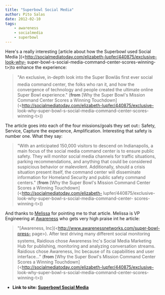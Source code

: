 ```yaml
---
title: "Superbowl Social Media"
author: Pito Salas
date: 2012-02-10
tags:
    - awareness
    - socialmedia
    - superbowl
---
```


Here's a really interesting [article about how the Superbowl used Social Media
](<http://socialmediatoday.com/elizabeth-lupfer/440875/exclusive-look-why-
super-bowl-s-social-media-command-center-scores-winning-t>)to enhance the
experience:

> "An exclusive, in-depth look into the Super Bowlâs first ever social media
> command center, the folks who ran it, and how the convergence of technology
> and people created the ultimate online Super Bowl experience." (**from**
> [Why the Super Bowl's Mission Command Center Scores a Winning
> Touchdown](<http://socialmediatoday.com/elizabeth-lupfer/440875/exclusive-
> look-why-super-bowl-s-social-media-command-center-scores-winning-t>))

The article goes into each of the four missions/goals they set out:: Safety,
Service, Capture the experience, Amplification. Interesting that safety is
number one. What they say:

> "With an anticipated 150,000 visitors to descend on Indianapolis, a main
> focus of the social media command center is to ensure public safety. They
> will monitor social media channels for traffic situations, parking
> recommendations, and anything that could be considered suspicious behavior
> or malevolent. Additionally, should a crisis situation present itself, the
> command center will disseminate information for Homeland Security and public
> safety command centers." (**from** [Why the Super Bowl's Mission Command
> Center Scores a Winning Touchdown](<http://socialmediatoday.com/elizabeth-
> lupfer/440875/exclusive-look-why-super-bowl-s-social-media-command-center-
> scores-winning-t>))

And thanks to [Melissa](<http://www.awarenessnetworks.com/company/management>)
for pointing me to that article. Melissa is VP Engineering at
[Awareness](<http://www.awarenessnetworks.com/super-bowl-press-page>) who gets
very high praise int he article:

> "[Awareness, Inc](<http://www.awarenessnetworks.com/super-bowl-press-
> page>). After test driving many different social monitoring systems,
> Raidious chose Awareness Inc's Social Media Marketing Hub for publishing,
> monitoring and analyzing conversation streams. Raidious chose Awareness, Inc
> because of its capabilities and user interface…" (**from** [Why the Super
> Bowl's Mission Command Center Scores a Winning
> Touchdown](<http://socialmediatoday.com/elizabeth-lupfer/440875/exclusive-
> look-why-super-bowl-s-social-media-command-center-scores-winning-t>))


* **Link to site:** **[Superbowl Social Media](None)**
